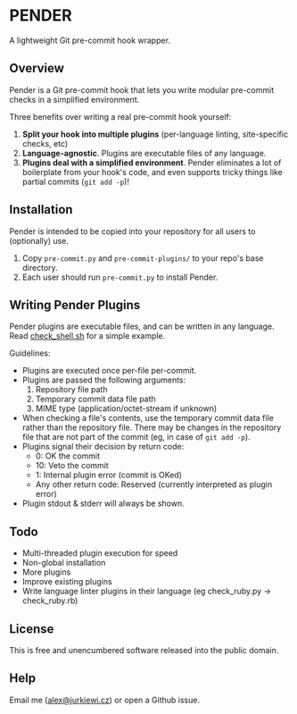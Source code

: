 # PENDER

A lightweight Git pre-commit hook wrapper.

## Overview

Pender is a Git pre-commit hook that lets you write modular pre-commit checks in a simplified environment.

Three benefits over writing a real pre-commit hook yourself:

1. **Split your hook into multiple plugins** (per-language linting, site-specific checks, etc)
2. **Language-agnostic**. Plugins are executable files of any language.
3. **Plugins deal with a simplified environment**. Pender eliminates a lot of boilerplate from your hook's code, and even supports tricky things like partial commits (`git add -p`)!

## Installation

Pender is intended to be copied into your repository for all users to (optionally) use.

1. Copy `pre-commit.py` and `pre-commit-plugins/` to your repo's base directory.
2. Each user should run `pre-commit.py` to install Pender.

## Writing Pender Plugins

Pender plugins are executable files, and can be written in any language. Read [check_shell.sh](pre-commit-plugins/check_shell.sh) for a simple example.

Guidelines:

* Plugins are executed once per-file per-commit.
* Plugins are passed the following arguments:
  1. Repository file path
  2. Temporary commit data file path
  3. MIME type (application/octet-stream if unknown)
* When checking a file's contents, use the temporary commit data file rather than the repository file. There may be changes in the repository file that are not part of the commit (eg, in case of `git add -p`).
* Plugins signal their decision by return code:
  * 0: OK the commit
  * 10: Veto the commit
  * 1: Internal plugin error (commit is OKed)
  * Any other return code: Reserved (currently interpreted as plugin error)
* Plugin stdout & stderr will always be shown.

## Todo

* Multi-threaded plugin execution for speed
* Non-global installation
* More plugins
* Improve existing plugins
* Write language linter plugins in their language (eg check_ruby.py -> check_ruby.rb)

## License

This is free and unencumbered software released into the public domain.

## Help

Email me (alex@jurkiewi.cz) or open a Github issue.
